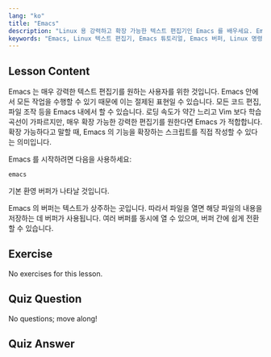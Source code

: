 ```yaml
---
lang: "ko"
title: "Emacs"
description: "Linux 용 강력하고 확장 가능한 텍스트 편집기인 Emacs 를 배우세요. Emacs 버퍼와 기본 사용법을 이해하세요. 오늘 Emacs 여정을 시작하세요!"
keywords: "Emacs, Linux 텍스트 편집기, Emacs 튜토리얼, Emacs 버퍼, Linux 명령어, 초급, 가이드"
---
```


## Lesson Content

Emacs 는 매우 강력한 텍스트 편집기를 원하는 사용자를 위한 것입니다. Emacs 안에서 모든 작업을 수행할 수 있기 때문에 이는 절제된 표현일 수 있습니다. 모든 코드 편집, 파일 조작 등을 Emacs 내에서 할 수 있습니다. 로딩 속도가 약간 느리고 Vim 보다 학습 곡선이 가파르지만, 매우 확장 가능한 강력한 편집기를 원한다면 Emacs 가 적합합니다. 확장 가능하다고 말할 때, Emacs 의 기능을 확장하는 스크립트를 직접 작성할 수 있다는 의미입니다.

Emacs 를 시작하려면 다음을 사용하세요:

```bash
emacs
```

기본 환영 버퍼가 나타날 것입니다.

Emacs 의 버퍼는 텍스트가 상주하는 곳입니다. 따라서 파일을 열면 해당 파일의 내용을 저장하는 데 버퍼가 사용됩니다. 여러 버퍼를 동시에 열 수 있으며, 버퍼 간에 쉽게 전환할 수 있습니다.

## Exercise

No exercises for this lesson.

## Quiz Question

No questions; move along!

## Quiz Answer
